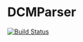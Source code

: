 # DCMParser

[![Build Status](https://app.travis-ci.com/Luncher91/DCMParser.svg?branch=main)](https://app.travis-ci.com/Luncher91/DCMParser)
